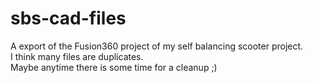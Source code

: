 # sbs-cad-files
A export of the Fusion360 project of my self balancing scooter project.  
I think many files are duplicates.  
Maybe anytime there is some time for a cleanup ;)  


